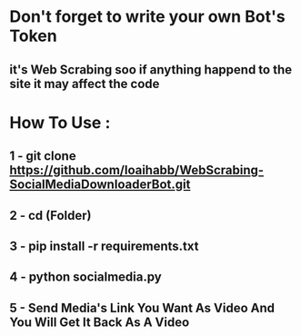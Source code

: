 # Don't forget to write your own Bot's Token 
## it's Web Scrabing soo if anything happend to the site it may affect the code

# How To Use :
## 1 - git clone https://github.com/loaihabb/WebScrabing-SocialMediaDownloaderBot.git
## 2 - cd (Folder)
## 3 - pip install -r requirements.txt
## 4 - python socialmedia.py
## 5 - Send Media's Link You Want As Video And You Will Get It Back As A Video 
